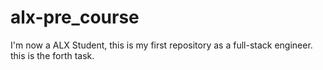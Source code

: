 # alx-pre_course
I'm now a ALX Student, this is my first repository as a full-stack engineer. this is the forth task. 
